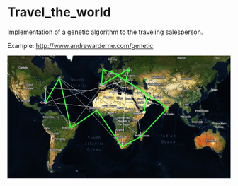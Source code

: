 # Travel_the_world

Implementation of a genetic algorithm to the traveling salesperson.

Example: http://www.andrewarderne.com/genetic

![alt text](https://github.com/zoomie/Travel_the_world/blob/master/Example_pic.png)
